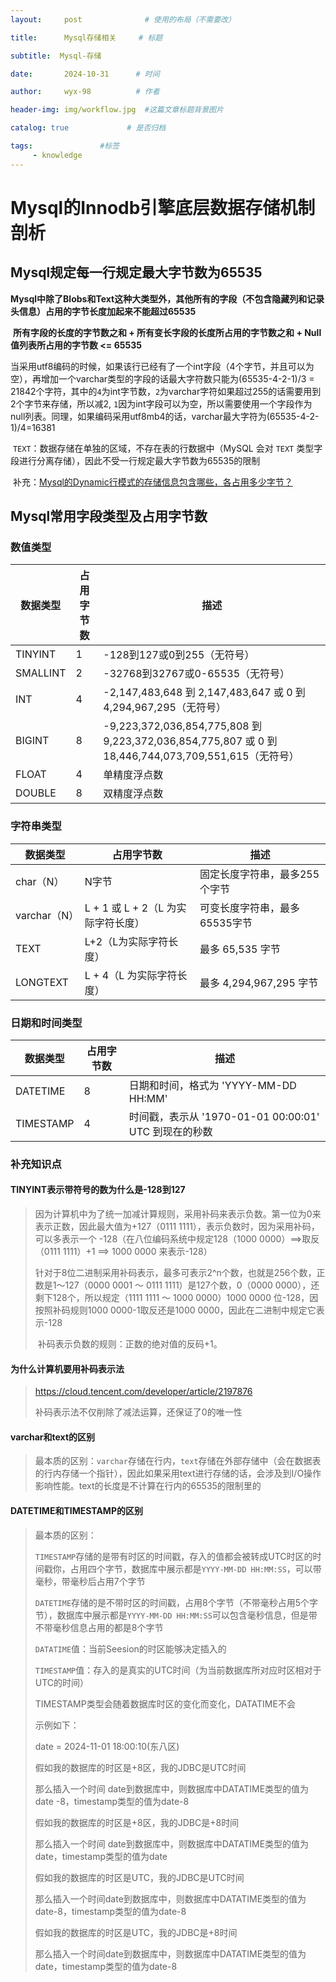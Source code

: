 ```yaml
---
layout:     post              # 使用的布局（不需要改）

title:      Mysql存储相关     # 标题 

subtitle:  Mysql-存储

date:       2024-10-31      # 时间

author:     wyx-98          # 作者

header-img: img/workflow.jpg  #这篇文章标题背景图片

catalog: true             # 是否归档

tags:               #标签
     - knowledge
---
```

# Mysql的Innodb引擎底层数据存储机制剖析

## Mysql规定每一行规定最大字节数为65535

​		**Mysql中除了Blobs和Text这种大类型外，其他所有的字段（不包含隐藏列和记录头信息）占用的字节长度加起来不能超过65535**	

​		**所有字段的长度的字节数之和 + 所有变长字段的长度所占用的字节数之和 + Null值列表所占用的字节数 <= 65535**

​         当采用utf8编码的时候，如果该行已经有了一个int字段（4个字节，并且可以为空），再增加一个varchar类型的字段的话最大字符数只能为(65535-4-2-1)/3 = 21842个字符，其中的`4`为int字节数，`2`为varchar字符如果超过255的话需要用到2个字节来存储，所以减2, `1`因为int字段可以为空，所以需要使用一个字段作为null列表。同理，如果编码采用utf8mb4的话，varchar最大字符为(65535-4-2-1)/4=16381

​		`TEXT`：数据存储在单独的区域，不存在表的行数据中（MySQL 会对 `TEXT` 类型字段进行分离存储），因此不受一行规定最大字节数为65535的限制

​		补充：[Mysql的Dynamic行模式的存储信息包含哪些，各占用多少字节？](https://xiaolincoding.com/mysql/base/row_format.html#mysql-%E7%9A%84%E6%95%B0%E6%8D%AE%E5%AD%98%E6%94%BE%E5%9C%A8%E5%93%AA%E4%B8%AA%E6%96%87%E4%BB%B6)

## Mysql常用字段类型及占用字节数

### **数值类型**

| **数据类型** | 占用字节数 | 描述 |
| -------------------- | ------- | -------- |
| TINYINT | 1       | -128到127或0到255（无符号） |
| SMALLINT | 2 | -32768到32767或0-65535（无符号） |
| INT | 4 | -2,147,483,648 到 2,147,483,647 或 0 到 4,294,967,295（无符号） |
| BIGINT | 8 | -9,223,372,036,854,775,808 到 9,223,372,036,854,775,807 或 0 到 18,446,744,073,709,551,615（无符号） |
| FLOAT | 4 | 单精度浮点数 |
| DOUBLE | 8 | 双精度浮点数 |

### **字符串类型**

| 数据类型     | 占用字节数                         | 描述                          |
| ------------ | ---------------------------------- | ----------------------------- |
| char（N）    | N字节                              | 固定长度字符串，最多255个字节 |
| varchar（N） | L + 1 或 L + 2（L 为实际字符长度） | 可变长度字符串，最多65535字节 |
| TEXT         | L+2（L为实际字符长度）             | 最多 65,535 字节              |
| LONGTEXT     | L + 4（L 为实际字符长度）          | 最多 4,294,967,295 字节       |

### **日期和时间类型**

| 数据类型  | 占用字节数 | 描述                                                  |
| --------- | ---------- | ----------------------------------------------------- |
| DATETIME  | 8          | 日期和时间，格式为 'YYYY-MM-DD HH:MM'                 |
| TIMESTAMP | 4          | 时间戳，表示从 '1970-01-01 00:00:01' UTC 到现在的秒数 |

### 补充知识点

#### TINYINT表示带符号的数为什么是-128到127

> ​		因为计算机中为了统一加减计算规则，采用补码来表示负数。第一位为0来表示正数，因此最大值为+127（0111 1111），表示负数时，因为采用补码，可以多表示一个 -128（在八位编码系统中规定128（1000 0000）==>取反（0111 1111）+1 ==> 1000 0000 来表示-128）
>
> ​		针对于8位二进制采用补码表示，最多可表示2^n个数，也就是256个数，正数是1～127（0000 0001 ～ 0111 1111）是127个数，0（0000 0000），还剩下128个，所以规定（1111 1111 ～ 1000 0000）1000 0000 位-128，因按照补码规则1000 0000-1取反还是1000 0000，因此在二进制中规定它表示-128
>
> ​		补码表示负数的规则：正数的绝对值的反码+1。	

#### 为什么计算机要用补码表示法

> https://cloud.tencent.com/developer/article/2197876
>
> 补码表示法不仅削除了减法运算，还保证了0的唯一性

#### varchar和text的区别

> 最本质的区别：`varchar`存储在行内，`text`存储在外部存储中（会在数据表的行内存储一个指针），因此如果采用text进行存储的话，会涉及到I/O操作影响性能。text的长度是不计算在行内的65535的限制里的

#### DATETIME和TIMESTAMP的区别

> 最本质的区别： 
>
> `TIMESTAMP`存储的是带有时区的时间戳，存入的值都会被转成UTC时区的时间戳你，占用四个字节，数据库中展示都是`YYYY-MM-DD HH:MM:SS`，可以带毫秒，带毫秒后占用7个字节
>
> `DATETIME`存储的是不带时区的时间戳，占用8个字节（不带毫秒占用5个字节），数据库中展示都是`YYYY-MM-DD HH:MM:SS`可以包含毫秒信息，但是带不带毫秒信息占用的都是8个字节
>
> `DATATIME`值：当前Seesion的时区能够决定插入的
>
> `TIMESTAMP`值：存入的是真实的UTC时间（为当前数据库所对应时区相对于UTC的时间）
>
> TIMESTAMP类型会随着数据库时区的变化而变化，DATATIME不会
>
> 示例如下：
>
> date = 2024-11-01 18:00:10(东八区)
>
> 假如我的数据库的时区是+8区，我的JDBC是UTC时间
>
> 那么插入一个时间 date到数据库中，则数据库中DATATIME类型的值为 date -8，timestamp类型的值为date-8
>
> 假如我的数据库的时区是+8区，我的JDBC是+8时间
>
> 那么插入一个时间 date到数据库中，则数据库中DATATIME类型的值为 date，timestamp类型的值为date
>
> 假如我的数据库的时区是UTC，我的JDBC是UTC时间
>
> 那么插入一个时间date到数据库中，则数据库中DATATIME类型的值为date-8，timestamp类型的值为date-8
>
> 假如我的数据库的时区是UTC，我的JDBC是+8时间
>
> 那么插入一个时间date到数据库中，则数据库中DATATIME类型的值为date，timestamp类型的值为date-8

​		

